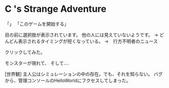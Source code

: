 # C 's Strange Adventure

「」
「このゲームを開始する」

目の前に選択肢が表示されています。
他の人には見えていないようです。
-> どんどん表示されるタイミングが短くなっている。
->　行方不明者のニュース



クリックしてみた。


モンスターが現れて、
そして....


[世界観]
主人公はシミュレーションの中の存在。でも、それを知らない。
バグから、管理コンソールのHelloWorldにフクセスしてしまった。
